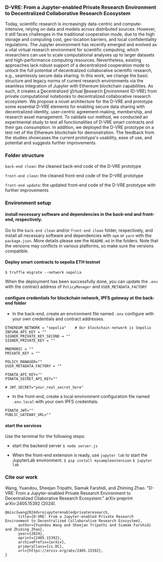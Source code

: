 ### D-VRE: From a Jupyter-enabled Private Research Environment to Decentralized Collaborative Research Ecosystem

Today, scientific research is increasingly data-centric and compute-intensive, relying on data and models across distributed sources. However, it still faces challenges in the traditional cooperation mode, due to the high storage and computing cost, geo-location barriers, and local confidentiality regulations. The Jupyter environment has recently emerged and evolved as a vital virtual research environment for scientific computing, which researchers can use to scale computational analyses up to larger datasets and high-performance computing resources. Nevertheless, existing approaches lack robust support of a decentralized cooperation mode to unlock the full potential of decentralized collaborative scientific research, e.g., seamlessly secure data sharing. In this work, we change the basic structure and legacy norms of current research environments via the seamless integration of Jupyter with Ethereum blockchain capabilities. As such, it creates a <u>D</u>ecentralized <u>V</u>irtual <u>R</u>esearch <u>E</u>nvironment (D-VRE) from private computational notebooks to decentralized collaborative research ecosystem. We propose a novel architecture for the D-VRE and prototype some essential D-VRE elements for enabling secure data sharing with decentralized identity, user-centric agreement-making, membership, and research asset management. To validate our method, we conducted an experimental study to test all functionalities of D-VRE smart contracts and their gas consumption. In addition, we deployed the D-VRE prototype on a test net of the Ethereum blockchain for demonstration. The feedback from the studies showcases the current prototype's usability, ease of use, and potential and suggests further improvements. 

### Folder structure
`back-end clean`: the cleaned back-end code of the D-VRE prototype

`front-end clean`: the cleaned front-end code of the D-VRE prototype

`front-end update`: the updated front-end code of the D-VRE prototype with further improvements


### Environment setup

#### install necessary software and dependencies in the back-end and front-end, respectively.
Go to the `back-end clean` and/or `front-end clean` folder, respectively, and install all necessary software and dependencies with `npm` or `yarn` with the `package.json`. More details please see the `README.md` in the folders. Note that the versions may conflicts in various platforms, so make sure the versions compatible. 

#### Deploy smart contracts to sepolia ETH testnet
`$ truffle migrate --network sepolia`

When the deployment has been successfully done, you can update the `.env` with the contract address of `PolicyManager` and `USER_METADATA_FACTORY`

#### configure credentials for blockchain network, IPFS gateway at the back-end folder 
* In the back-end, create an environment file named `.env` configure with your own credentials and contract addresses. 

```
ETHEREUM_NETWORK = "sepolia"    # Our blockchain network is Sepolia
INFURA_API_KEY = ""
SIGNER_PRIVATE_KEY_SECOND = ""  
SIGNER_PRIVATE_KEY = "" 

MNEMONIC = ""
PRIVATE_KEY = ""

POLICY_MANAGER=""
USER_METADATA_FACTORY = ""

PINATA_API_KEY=""
PINATA_SECRET_API_KEY=""

# JWT_SECRET="your_real_secret_here"

```

* In the front-end, create a local environment configuration file named `.env.local` with your own IPFS credentials.
```
PINATA_JWT=""
PUBLIC_GATEWAY_URL=""
```

#### start the services 
Use the terminal for the following steps:

* start the backend server
`$ node server.js`

* When the front-end extension is ready, use `jupyter lab` to start the JupyterLab environment.
`$ pip install mysampleextension`
`$ jupyter lab`

### Cite our work
Wang, Yuandou, Sheejan Tripathi, Siamak Farshidi, and Zhiming Zhao. "D-VRE: From a Jupyter-enabled Private Research Environment to Decentralized Cllaborative Research Ecosystem." arXiv preprint arXiv:2405.15392 (2024). 

```
@misc{wang2024dvrejupyterenabledprivateresearch,
      title={D-VRE: From a Jupyter-enabled Private Research Environment to Decentralized Collaborative Research Ecosystem}, 
      author={Yuandou Wang and Sheejan Tripathi and Siamak Farshidi and Zhiming Zhao},
      year={2024},
      eprint={2405.15392},
      archivePrefix={arXiv},
      primaryClass={cs.DC},
      url={https://arxiv.org/abs/2405.15392}, 
}
```
